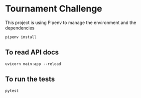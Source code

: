 # Tournament Challenge

This project is using Pipenv to manage the environment and the dependencies

`pipenv install`

## To read API docs

`uvicorn main:app --reload`

## To run the tests

`pytest`